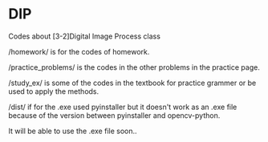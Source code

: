 # DIP
Codes about [3-2]Digital Image Process class

/homework/ is for the codes of homework.

/practice_problems/ is the codes in the other problems in the practice page.

/study_ex/ is some of the codes in the textbook for practice grammer or be used to apply the methods.

/dist/ if for the .exe used pyinstaller but it doesn't work as an .exe file because of the version between pyinstaller and opencv-python.

It will be able to use the .exe file soon..
